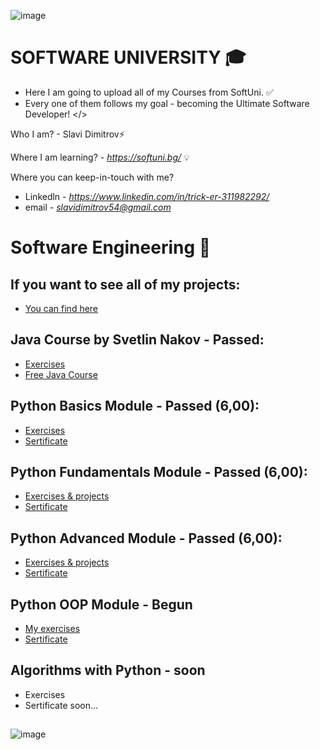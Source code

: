 ![image](https://user-images.githubusercontent.com/68993494/185683680-bcfefe65-88fb-4192-b0b2-ff9130c39487.png)
 # SOFTWARE UNIVERSITY 🎓

* Here I am going to upload all of my Courses from SoftUni. ✅
* Every one of them follows my goal - becoming the Ultimate Software Developer! </>

Who I am? - Slavi Dimitrov⚡

Where I am learning? - *https://softuni.bg/* 💡

Where you can keep-in-touch with me? 
- Linkedln - *https://www.linkedin.com/in/trick-er-311982292/* 
- email - *slavidimitrov54@gmail.com* 

# Software Engineering 🧠
## If you want to see all of my projects:
- [You can find here](https://github.com/sldimitrov/Projects)

## Java Course by Svetlin Nakov - Passed:
- [Exercises](https://github.com/sldimitrov/SoftUniCourse/tree/main/JavaBasics)
- [Free Java Course](https://www.youtube.com/watch?v=sXM31yfsj04&list=PLIF8tJJOPz9K6jzNveBVwssQ6B6xVvcDN)

## Python Basics Module - Passed (6,00):
- [Exercises](https://github.com/sldimitrov/SoftUniCourse/tree/main/PythonBasics)
- [Sertificate](https://softuni.bg/certificates/details/178317/f0052ba7)


## Python Fundamentals Module - Passed (6,00):
- [Exercises & projects](https://github.com/sldimitrov/SoftUniCourse/tree/main/PythonFundamentals)
- [Sertificate](https://softuni.bg/users/profile/certificates?username=sldimitrov)


## Python Advanced Module - Passed (6,00):
- [Exercises & projects](https://github.com/sldimitrov/SoftUniCourse/tree/main/PythonAdvanced)
- [Sertificate](https://softuni.bg/users/profile/certificates?username=sldimitrov)

## Python OOP Module - Begun
- [My exercises](https://github.com/sldimitrov/SoftUniCourse/tree/main/PythonOOP)
- [Sertificate](https://softuni.bg/users/profile/certificates?username=sldimitrov)

## Algorithms with Python - soon
- Exercises
- Sertificate soon...

## 

![image](https://images.pexels.com/photos/546819/pexels-photo-546819.jpeg)

